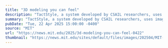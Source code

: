 ```yaml
---
title: "3D modeling you can feel"
description: "TactStyle, a system developed by CSAIL researchers, uses image prompts to replicate both the visual appearance and tactile properties of 3D models."
summary: "TactStyle, a system developed by CSAIL researchers, uses image prompts to replicate both the visual appearance and tactile properties of 3D models."
pubDate: "Tue, 22 Apr 2025 15:00:00 -0400"
source: "MIT"
url: "https://news.mit.edu/2025/3d-modeling-you-can-feel-0422"
thumbnail: "https://news.mit.edu/sites/default/files/images/202504/MIT-TactStyle-00.jpg"
---
```


